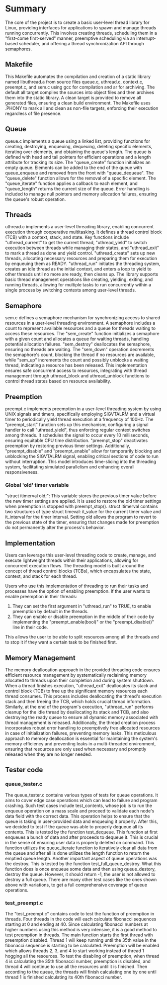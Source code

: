 # Summary

The core of the project is to create a basic user-level thread library for 
Linux, providing interfaces for applications to spawn and manage threads 
running concurrently. This involves creating threads, scheduling them in a 
"first-come first-served" manner, preemptive scheduling via an interrupt-based 
scheduler, and offering a thread synchronization API through semaphores. 

## Makefile

This Makefile automates the compilation and creation of a static library named 
libuthread.a from source files queue.c, uthread.c, context.c, preempt.c, and 
sem.c using gcc for compilation and ar for archiving. The default all target 
compiles the sources into object files and then archives them into the static 
library. A clean target is provided to remove all generated files, ensuring a 
clean build environment. The Makefile uses .PHONY to mark all and clean as 
non-file targets, enforcing their execution regardless of file presence.

## Queue

queue.c implements a queue using a linked list, providing functions for 
creating, destroying, enqueuing, dequeuing, deleting specific elements, 
iterating over elements, and obtaining the queue's length. The queue is defined 
with head and tail pointers for efficient operations and a length attribute for 
tracking its size. The "queue_create" function initializes an empty queue. 
Elements can be added to the end of the queue with queue_enqueue and removed 
from the front with "queue_dequeue". The "queue_delete" function allows for the 
removal of a specific element. The "queue_iterate" function applies a callback 
to each element, and "queue_length" returns the current size of the queue. Error 
handling is included to manage null pointers and memory allocation failures, 
ensuring the queue's robust operation.

## Threads

uthread.c implements a user-level threading library, enabling concurrent 
execution through cooperative multitasking. It defines a thread control block 
(TCB) with a context, stack, and state. Key functions include "uthread_current" 
to get the current thread, "uthread_yield" to switch execution between threads 
while managing their states, and "uthread_exit" to mark a thread as done and 
yield control. "uthread_create" sets up new threads, allocating necessary 
resources and preparing them for execution by enqueuing them as READY. 
"uthread_run" initiates the threading system, creates an idle thread as the 
initial context, and enters a loop to yield to other threads until no more are 
ready, then cleans up. The library supports basic thread management operations 
like creating, yielding, exiting, and running threads, allowing for multiple 
tasks to run concurrently within a single process by switching contexts among 
user-level threads.

## Semaphore

sem.c defines a semaphore mechanism for synchronizing access to shared 
resources in a user-level threading environment. A semaphore includes a count 
to represent available resources and a queue for threads waiting to access 
these resources. The "sem_create" function initializes a semaphore with a given 
count and allocates a queue for waiting threads, handling potential allocation 
failures. "sem_destroy" deallocates the semaphore, ensuring no threads are 
waiting. The "sem_down" operation decrements the semaphore's count, blocking the 
thread if no resources are available, while "sem_up" increments the count and 
possibly unblocks a waiting thread, indicating a resource has been released. 
This implementation ensures safe concurrent access to resources, integrating 
with thread management through uthread_block and uthread_unblock functions to 
control thread states based on resource availability.

## Preemption

preempt.c implements preemption in a user-level threading system by using 
UNIX signals and timers, specifically employing SIGVTALRM and a virtual timer 
to periodically yield thread execution at a frequency of 100Hz. The 
"preempt_start" function sets up this mechanism, configuring a signal handler to 
call "uthread_yield", thus enforcing regular context switches among threads. It 
schedules the signal to occur every 10 milliseconds, ensuring equitable CPU 
time distribution. "preempt_stop" deactivates preemption by restoring previous 
timer settings. Additionally, "preempt_disable" and "preempt_enable" allow for 
temporarily blocking and unblocking the SIGVTALRM signal, enabling critical 
sections of code to run without interruption. This model introduces 
time-slicing into the threading system, facilitating simulated parallelism and 
enhancing overall responsiveness.

### Global 'old' timer variable

"struct itimerval old;": This variable stores the previous timer value before 
the new timer settings are applied. It is used to restore the old timer 
settings when preemption is stopped with preempt_stop(). struct itimerval 
contains two structures of type struct timeval: it_value for the current timer 
value and it_interval for the timer interval. Setting old allows the program 
to revert to the previous state of the timer, ensuring that changes made for 
preemption do not permanently alter the process's behavior.

## Implementation

Users can leverage this user-level threading code to create, manage, and execute 
lightweight threads within their applications, allowing for concurrent execution 
flows. The threading model is built around the concept of thread control blocks 
(TCBs), which encapsulates the state, context, and stack for each thread.

Users who use this implementation of threading to run their tasks and
processes have the option of enabling preemption. If the user wants to enable 
preemption in their threads:

1. They can set the first argument in "uthread_run" to TRUE, to enable
preemption by default in the threads.
2. They can enable or disable preemption in the middle of their code by
implementing the "preempt_enable(bool)" or the "preempt_disable()" line in their
code.

This allows the user to be able to split resources among all the threads and to
stop it if they want a certain task to be finished first.

## Memory Management

The memory deallocation approach in the provided threading code ensures 
efficient resource management by systematically reclaiming memory allocated to 
threads upon their completion and during system shutdown. When a thread 
finishes execution, "uthread_exit" deallocates its stack and control block 
(TCB) to free up the significant memory resources each thread consumes. 
This process includes deallocating the thread's execution stack and then 
freeing the TCB, which holds crucial thread information. Similarly, at the end 
of the program's execution, "uthread_run" performs cleanup for the idle thread 
by deallocating its stack and TCB, and also destroying the ready queue to ensure 
all dynamic memory associated with thread management is released. Additionally, 
the thread creation process incorporates robust error handling to preemptively 
free allocated resources in case of initialization failures, preventing memory 
leaks. This meticulous approach to memory deallocation is essential for 
maintaining the system's memory efficiency and preventing leaks in a 
multi-threaded environment, ensuring that resources are only used when 
necessary and promptly released when they are no longer needed.

## Tester code

### queue_tester.c

The queue_tester.c contains various types of tests for queue operations. It aims
to cover edge case operations which can lead to failure and program crashing.
Such test cases include test_contents, whose job is to run the enqueue operation
on a mass scale and proceed to validate each node's data field with the correct
data. This operation helps to ensure that the queue is taking in user-provided
data and enqueuing it properly. After this, we decided to test if the queue was
able to properly dequeue all its contents. This is tested by the function
test_dequeue. This function at first enqueues a bunch of data and after proceeds
to dequeue it. This is crucial in the sense of ensuring user data is properly 
deleted on command. This function utilizes the queue_iterate function to 
iteratively clear all data from the queue and after all is done utilizes the 
length function to return the emptied queue length. Another important aspect of 
queue operations was the destroy. This is tested by the function 
test_full_queue_destroy. What this function does is once enqueue some data and 
then using queue_destory, destroy the queue. However, it should return -1, the 
user is not allowed to destroy a full queue. There are many other test cases 
like the ones shown above with variations, to get a full comprehensive coverage 
of queue operations.

### test_preempt.c

The "test_preempt.c" contains code to test the function of preemption in
threads. Four threads in the code will each calculate fibonacci 
sequences starting at 0 and ending at 40. Since calculating fibonacci numbers 
at higher numbers using this method is very intensive, it is a good method to 
test preemption in threads. The main function starts the first thread with 
preemption disabled. Thread 1 will keep running until the 35th value in the 
fibonacci sequence is starting to be calculated. Preemption will be enabled 
which allows threads 2, 3, and 4 to start working instead of thread 1 hogging 
all the resources. To test the disabling of preemption, when thread 4 is 
calculating the 35th fibonacci number, preemption is disabled, and thread 4 will 
continue to use all the resources until it is finished. Then according to the 
queue, the threads will finish calculating one by one until thread 1 is 
finished calculating its 40th fibonacci number.
